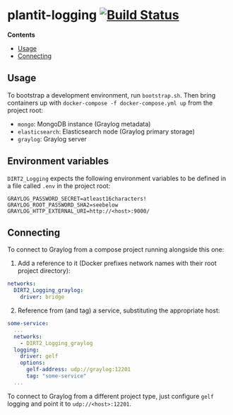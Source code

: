 # plantit-logging [![Build Status](https://travis-ci.com/Computational-Plant-Science/DIRT2_Logging.svg?token=8SgKppiotCz5BKibbN5Q&branch=master)](https://travis-ci.com/Computational-Plant-Science/DIRT2_Logging)

<!-- START doctoc generated TOC please keep comment here to allow auto update -->
<!-- DON'T EDIT THIS SECTION, INSTEAD RE-RUN doctoc TO UPDATE -->
**Contents**

- [Usage](#usage)
- [Connecting](#connecting)

<!-- END doctoc generated TOC please keep comment here to allow auto update -->

## Usage

To bootstrap a development environment, run `bootstrap.sh`. Then bring containers up with `docker-compose -f docker-compose.yml up` from the project root:

- `mongo`: MongoDB instance (Graylog metadata)
- `elasticsearch`: Elasticsearch node (Graylog primary storage)
- `graylog`: Graylog server

## Environment variables

`DIRT2_Logging` expects the following environment variables to be defined in a file called `.env` in the project root:

```
GRAYLOG_PASSWORD_SECRET=atleast16characters!
GRAYLOG_ROOT_PASSWORD_SHA2=seebelow
GRAYLOG_HTTP_EXTERNAL_URI=http://<host>:9000/
```

## Connecting

To connect to Graylog from a compose project running alongside this one:

1) Add a reference to it (Docker prefixes network names with their root project directory):

```yml
networks:
  DIRT2_Logging_graylog:
    driver: bridge
```

2) Reference from (and tag) a service, substituting the appropriate host:

```yml
some-service:
  ...
  networks:
    - DIRT2_Logging_graylog
  logging:
    driver: gelf
    options:
      gelf-address: udp://graylog:12201
      tag: "some-service"
  ...
```

To connect to Graylog from a different project type, just configure `gelf` logging and point it to `udp://<host>:12201`.
